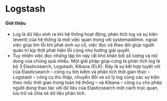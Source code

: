 Logstash
======
#### Giới thiệu

- Log là dữ liệu sinh ra khi hệ thống hoạt động, phân tích log và sự kiện (event) của hệ thống là một việc quan trọng với systemaddmin. 
ngoài việc giúp tìm lỗi khi phát sinh sự cố, việc đọc và theo dõi giúp người quản trị kịp thời phát hiện lỗi cũng như hướng giải quyết.
- Tuy nhiên việc đọc những tập tin này rất khó khăn bởi số lượng và nội dung của chúng quá nhiều. Một giải pháp giúp cúng ta phân tích log là bộ 3 Elasticsearch,
Logstash, Kibana (ELK). Đây là sự kết hợp tuyệt vời của Elasticsearch – công cụ tìm kiếm và phân tích thời gian thực – Logstash – công cụ thu thập, chuyển đổi và 
xử lý log cùng các sự kiện theo mốc thời gian trong toàn hệ thống – và Kibana – công cụ cho phép người dùng thao tác với dữ liệu của Elasticsearch một cách trực quan, lưu trữ và chia sẻ dữ liệu phân tích.
